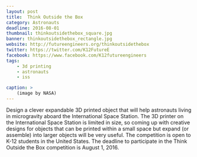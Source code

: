 ```yaml
---
layout: post
title:  Think Outside the Box
category: Astronauts
deadline: 2016-08-01
thumbnail: thinkoutsidethebox_square.jpg
banner: thinkoutsidethebox_rectangle.jpg
website: http://futureengineers.org/thinkoutsidethebox
twitter: https://twitter.com/K12FutureE
facebook: https://www.facebook.com/K12futureengineers
tags: 
    - 3d printing
    - astronauts
    - iss

caption: >
    (image by NASA)
---
```

Design a clever expandable 3D printed object that will help astronauts living in microgravity aboard the International Space Station. The 3D printer on the International Space Station is limited in size, so coming up with creative designs for objects that can be printed within a small space but expand (or assemble) into larger objects will be very useful. The competition is open to K-12 students in the United States. The deadline to participate in the Think Outside the Box competition is August 1, 2016.